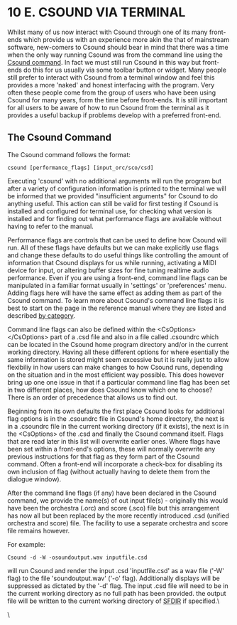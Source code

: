 10 E. CSOUND VIA TERMINAL
=========================

Whilst many of us now interact with Csound through one of its many
front-ends which provide us with an experience more akin the that of
mainstream software, new-comers to Csound should bear in mind that there
was a time when the only way running Csound was from the command line
using the [Csound
command](http://www.csounds.com/manual/html/CommandTop.html). In fact we
must still run Csound in this way but front-ends do this for us usually
via some toolbar button or widget. Many people still prefer to interact
with Csound from a terminal window and feel this provides a more
\'naked\' and honest interfacing with the program. Very often these
people come from the group of users who have been using Csound for many
years, form the time before front-ends. It is still important for all
users to be aware of how to run Csound from the terminal as it provides
a useful backup if problems develop with a preferred front-end.

The Csound Command 
-------------------

The Csound command follows the format:

    csound [performance_flags] [input_orc/sco/csd]

Executing \'csound\' with no additional arguments will run the program
but after a variety of configuration information is printed to the
terminal we will be informed that we provided \"insufficient arguments\"
for Csound to do anything useful. This action can still be valid for
first testing if Csound is installed and configured for terminal use,
for checking what version is installed and for finding out what
performance flags are available without having to refer to the manual.

Performance flags are controls that can be used to define how Csound
will run. All of these flags have defaults but we can make explicitly
use flags and change these defaults to do useful things like controlling
the amount of information that Csound displays for us while running,
activating a MIDI device for input, or altering buffer sizes for fine
tuning realtime audio performance. Even if you are using a front-end,
command line flags can be manipulated in a familiar format usually in
\'settings\' or \'preferences\' menu. Adding flags here will have the
same effect as adding them as part of the Csound command. To learn more
about Csound\'s command line flags it is best to start on the page in
the reference manual where they are listed and described [by
category](http://www.csounds.com/manual/html/CommandFlagsCategory.html).

Command line flags can also be defined within the \<CsOptions\>
\</CsOptions\> part of a .csd file and also in a file called .csoundrc
which can be located in the Csound home program directory and/or in the
current working directory. Having all these different options for where
esentially the same information is stored might seem excessive but it is
really just to allow flexibiliy in how users can make changes to how
Csound runs, depending on the situation and in the most efficient way
possible. This does however bring up one one issue in that if a
particular command line flag has been set in two different places, how
does Csound know which one to choose? There is an order of precedence
that allows us to find out.

Beginning from its own defaults the first place Csound looks for
additional flag options is in the .csoundrc file in Csound\'s home
directory, the next is in a .csoundrc file in the current working
directory (if it exists), the next is in the \<CsOptions\> of the .csd
and finally the Csound command itself. Flags that are read later in this
list will overwrite earlier ones. Where flags have been set within a
front-end\'s options, these will normally overwrite any previous
instructions for that flag as they form part of the Csound command.
Often a front-end will incorporate a check-box for disabling its own
inclusion of flag (without actually having to delete them from the
dialogue window).

After the command line flags (if any) have been declared in the Csound
command, we provide the name(s) of out input file(s) - originally this
would have been the orchestra (.orc) and score (.sco) file but this
arrangement has now all but been replaced by the more recently
introduced .csd (unified orchestra and score) file. The facility to use
a separate orchestra and score file remains however.

For example:

    Csound -d -W -osoundoutput.wav inputfile.csd

will run Csound and render the input .csd \'inputfile.csd\' as a wav
file (\'-W\' flag) to the file \'soundoutput.wav\' (\'-o\' flag).
Additionally displays will be suppressed as dictated by the \'-d\' flag.
The input .csd file will need to be in the current working directory as
no full path has been provided. the output file will be written to the
current working directory of
[SFDIR](http://www.csounds.com/manual/html/CommandEnvironment.html) if
specified.\

\
